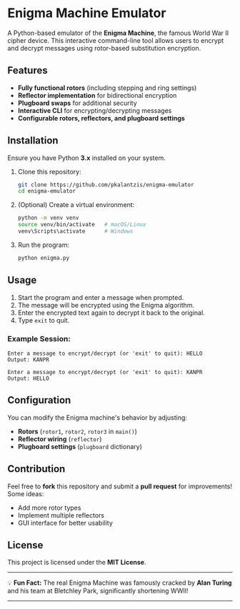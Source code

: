 # Enigma Machine Emulator 

A Python-based emulator of the **Enigma Machine**, the famous World War II cipher device. This interactive command-line tool allows users to encrypt and decrypt messages using rotor-based substitution encryption.

##  Features

- **Fully functional rotors** (including stepping and ring settings)
- **Reflector implementation** for bidirectional encryption
- **Plugboard swaps** for additional security
- **Interactive CLI** for encrypting/decrypting messages
- **Configurable rotors, reflectors, and plugboard settings**

## Installation

Ensure you have Python **3.x** installed on your system.

1. Clone this repository:
   ```sh
   git clone https://github.com/pkalantzis/enigma-emulator
   cd enigma-emulator
   ```

2. (Optional) Create a virtual environment:
   ```sh
   python -m venv venv
   source venv/bin/activate   # macOS/Linux
   venv\Scripts\activate      # Windows
   ```

3. Run the program:
   ```sh
   python enigma.py
   ```

## Usage

1. Start the program and enter a message when prompted.
2. The message will be encrypted using the Enigma algorithm.
3. Enter the encrypted text again to decrypt it back to the original.
4. Type `exit` to quit.

### Example Session:

```
Enter a message to encrypt/decrypt (or 'exit' to quit): HELLO
Output: KANPR

Enter a message to encrypt/decrypt (or 'exit' to quit): KANPR
Output: HELLO
```

## Configuration

You can modify the Enigma machine's behavior by adjusting:

- **Rotors** (`rotor1`, `rotor2`, `rotor3` in `main()`)
- **Reflector wiring** (`reflector`)
- **Plugboard settings** (`plugboard` dictionary)

## Contribution

Feel free to **fork** this repository and submit a **pull request** for improvements! Some ideas:

- Add more rotor types
- Implement multiple reflectors
- GUI interface for better usability

## License

This project is licensed under the **MIT License**.

---

💡 **Fun Fact:** The real Enigma Machine was famously cracked by **Alan Turing** and his team at Bletchley Park, significantly shortening WWII!

---
